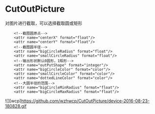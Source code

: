 # CutOutPicture

对图片进行截取，可以选择截取圆或矩形

        <!--截图圆原点-->
        <attr name="centerX" format="float"/>
        <attr name="centerY" format="float"/>
        <!--截图圆半径-->
        <attr name="bigCircleRadius" format="float"/>
        <attr name="smallCircleRadius" format="float"/>
        <!--输出形状默认0圆形，1矩形-->
        <attr name="outPutShape" format="integer"/>
        <attr name="bigCircleColor" format="color"/>
        <attr name="smallCircleColor" format="color"/>
        <attr name="dottedLineColor" format="color"/>
        <!--大圆半径的范围-->
        <attr name="bigCircleMinRadius" format="float"/>
        <attr name="bigCircleMaxRadius" format="float"/>

![][wcp]https://github.com/wzhwcp/CutOutPicture/device-2016-08-23-180828.gif

